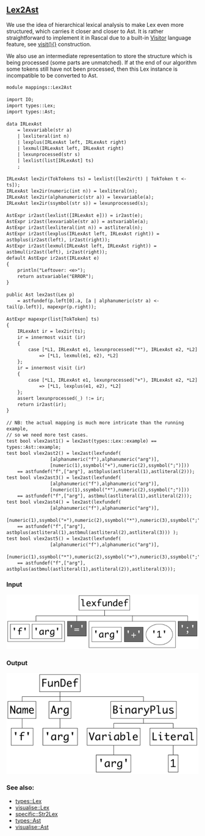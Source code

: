 ## [Lex2Ast](https://github.com/grammarware/bx-parsing/blob/master/src/mappings/Lex2Ast.rsc)

We use the idea of hierarchical lexical analysis to make Lex even more structured,
which carries it closer and closer to Ast. It is rather straightforward to implement it
in Rascal due to a built-in
[Visitor](http://tutor.rascal-mpl.org/Rascal/Concepts/Visiting/Visiting.html)
language feature, see
[visit(){}](http://tutor.rascal-mpl.org/Rascal/Expressions/Visit/Visit.html)
construction.

We also use an intermediate representation to store the structure which is being processed
(some parts are unmatched). If at the end of our algorithm some tokens still have not been processed,
then this Lex instance is incompatible to be converted to Ast.

```
module mappings::Lex2Ast

import IO;
import types::Lex;
import types::Ast;

data IRLexAst
    = lexvariable(str a)
    | lexliteral(int n)
    | lexplus(IRLexAst left, IRLexAst right)
    | lexmul(IRLexAst left, IRLexAst right)
    | lexunprocessed(str s)
    | lexlist(list[IRLexAst] ts)
    ;

IRLexAst lex2ir(TokTokens ts) = lexlist([lex2ir(t) | TokToken t <- ts]);
IRLexAst lex2ir(numeric(int n)) = lexliteral(n);
IRLexAst lex2ir(alphanumeric(str a)) = lexvariable(a);
IRLexAst lex2ir(ssymbol(str s)) = lexunprocessed(s);

AstExpr ir2ast(lexlist([IRLexAst e])) = ir2ast(e);
AstExpr ir2ast(lexvariable(str a)) = astvariable(a);
AstExpr ir2ast(lexliteral(int n)) = astliteral(n);
AstExpr ir2ast(lexplus(IRLexAst left, IRLexAst right)) = astbplus(ir2ast(left), ir2ast(right));
AstExpr ir2ast(lexmul(IRLexAst left, IRLexAst right)) = astbmul(ir2ast(left), ir2ast(right));
default AstExpr ir2ast(IRLexAst e)
{
    println("Leftover: <e>");
    return astvariable("ERROR");
}

public Ast lex2ast(Lex p)
    = astfundef(p.left[0].a, [a | alphanumeric(str a) <- tail(p.left)], mapexpr(p.right));

AstExpr mapexpr(list[TokToken] ts)
{
    IRLexAst ir = lex2ir(ts);
    ir = innermost visit (ir)
    {
        case [*L1, IRLexAst e1, lexunprocessed("*"), IRLexAst e2, *L2]
            => [*L1, lexmul(e1, e2), *L2]
    };
    ir = innermost visit (ir)
    {
        case [*L1, IRLexAst e1, lexunprocessed("+"), IRLexAst e2, *L2]
            => [*L1, lexplus(e1, e2), *L2]
    };
    assert lexunprocessed(_) !:= ir; 
    return ir2ast(ir);
}

// NB: the actual mapping is much more intricate than the running example,
// so we need more test cases.
test bool vlex2ast1() = lex2ast(types::Lex::example) == types::Ast::example;
test bool vlex2ast2() = lex2ast(lexfundef(
                [alphanumeric("f"),alphanumeric("arg")],
                [numeric(1),ssymbol("+"),numeric(2),ssymbol(";")]))
    == astfundef("f",["arg"], astbplus(astliteral(1),astliteral(2)));
test bool vlex2ast3() = lex2ast(lexfundef(
                [alphanumeric("f"),alphanumeric("arg")],
                [numeric(1),ssymbol("*"),numeric(2),ssymbol(";")]))
    == astfundef("f",["arg"], astbmul(astliteral(1),astliteral(2)));
test bool vlex2ast4() = lex2ast(lexfundef(
                [alphanumeric("f"),alphanumeric("arg")],
                [numeric(1),ssymbol("+"),numeric(2),ssymbol("*"),numeric(3),ssymbol(";")]))
    == astfundef("f",["arg"], astbplus(astliteral(1),astbmul(astliteral(2),astliteral(3))) );
test bool vlex2ast5() = lex2ast(lexfundef(
                [alphanumeric("f"),alphanumeric("arg")],
                [numeric(1),ssymbol("*"),numeric(2),ssymbol("+"),numeric(3),ssymbol(";")]))
    == astfundef("f",["arg"], astbplus(astbmul(astliteral(1),astliteral(2)),astliteral(3)));
```

### Input

![Input](https://github.com/grammarware/bx-parsing/raw/master/img/Lex.png)

### Output

![Output](https://github.com/grammarware/bx-parsing/raw/master/img/Ast.png)

### See also:
* [types::Lex](https://github.com/grammarware/bx-parsing/blob/master/src/types/Lex.rsc)
* [visualise::Lex](https://github.com/grammarware/bx-parsing/blob/master/src/visualise/Lex.rsc)
* [specific::Str2Lex](https://github.com/grammarware/bx-parsing/blob/master/src/specific/Str2Lex.rsc)
* [types::Ast](https://github.com/grammarware/bx-parsing/blob/master/src/types/Ast.rsc)
* [visualise::Ast](https://github.com/grammarware/bx-parsing/blob/master/src/visualise/Ast.rsc)
